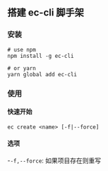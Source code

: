 <!--
 * @Author: rk
 * @Description:
 * @Date: 2024-03-01 18:23:34
 * @LastEditors: rk
 * @LastEditTime: 2024-03-06 17:26:21
-->

## 搭建 ec-cli 脚手架

### 安装

```shell
# use npm
npm install -g ec-cli

# or yarn
yarn global add ec-cli
```

### 使用

#### 快速开始

```shell
ec create <name> [-f|--force]
```

#### 选项

-`-f,--force`: 如果项目存在则重写
